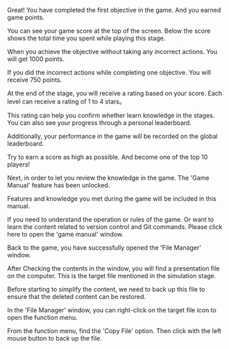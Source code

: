 Great!
You have completed the first objective in the game.
And you earned game points.

You can see your game score at the top of the screen.
Below the score shows the total time you spent while playing this stage.

When you achieve the objective without taking any incorrect actions.
You will get 1000 points.

If you did the incorrect actions while completing one objective.
You will receive 750 points.

At the end of the stage,
you will receive a rating based on your score.
Each level can receive a rating of 1 to 4 stars。

This rating can help you confirm whether learn knowledge in the stages.
You can also see your progress through a personal leaderboard.

Additionally, your performance in the game will be recorded on the global leaderboard.

Try to earn a score as high as possible. 
And become one of the top 10 players!

Next, in order to let you review the knowledge in the game.
The 'Game Manual' feature has been unlocked.

Features and knowledge you met during the game
will be included in this manual.

If you need to understand the operation or rules of the game.
Or want to learn the content related to version control and Git commands.
Please click here to open the 'game manual' window.

Back to the game,
you have successfully opened the 'File Manager' window.

After Checking the contents in the window,
you will find a presentation file on the computer.
This is the target file mentioned in the simulation stage.

Before starting to simplify the content,
we need to back up this file
to ensure that the deleted content can be restored.

In the 'File Manager' window,
you can right-click on the target file icon to open the function menu.

From the function menu, find the 'Copy File' option.
Then click with the left mouse button to back up the file.